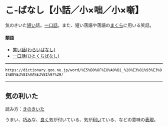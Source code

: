 # こ‐ばなし【小話／小×咄／小×噺】

気のきいた[短い](みじかい（短い）)話。[一口話](ひとくちばなし（一口話／一口噺／一口咄）)。また、短い落語や落語の[まくら](まくら（枕）)に用いる笑話。

#### 類語

-   [笑い話(わらいばなし)](https://dictionary.goo.ne.jp/word/%E7%AC%91%E3%81%84%E8%A9%B1/#jn-238647)
-   [一口話(ひとくちばなし)](https://dictionary.goo.ne.jp/word/%E4%B8%80%E5%8F%A3%E8%A9%B1/#jn-185967)

---
`https://dictionary.goo.ne.jp/word/%E5%B0%8F%E8%A9%B1_%28%E3%81%93%E3%81%B0%E3%81%AA%E3%81%97%29/`

---

## 気の利いた

読み方：[きのきいた](https://www.weblio.jp/content/%E3%81%8D%E3%81%AE%E3%81%8D%E3%81%84%E3%81%9F "きのきいたの意味")  
  
うまい、[巧み](たくみ（巧み／工／匠）)な、[良く](https://www.weblio.jp/content/%E8%89%AF%E3%81%8F "良くの意味")気が付いている、気が[利い](https://www.weblio.jp/content/%E5%88%A9%E3%81%84 "利いの意味")ている、などの意味の[表現](https://www.weblio.jp/content/%E8%A1%A8%E7%8F%BE "表現の意味")。